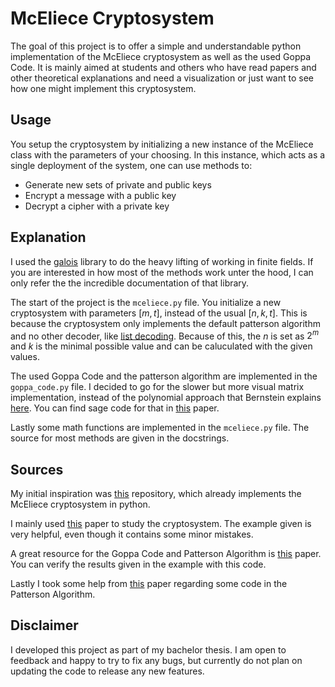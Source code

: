 # McEliece Cryptosystem
The goal of this project is to offer a simple and understandable python implementation of the McEliece cryptosystem as well as the used Goppa Code. It is mainly aimed at students and others who have read papers and other theoretical explanations and need a visualization or just want to see how one might implement this cryptosystem.  

## Usage
You setup the cryptosystem by initializing a new instance of the McEliece class with the parameters of your choosing. In this instance, which acts as a single deployment of the system, one can use methods to:
- Generate new sets of private and public keys
- Encrypt a message with a public key
- Decrypt a cipher with a private key


## Explanation
I used the [galois](https://github.com/mhostetter/galois) library to do the heavy lifting of working in finite fields. If you are interested in how most of the methods work unter the hood, I can only refer the the incredible documentation of that library.

The start of the project is the `mceliece.py` file. You initialize a new cryptosystem with parameters $[m, t]$, instead of the usual $[n, k, t]$. This is because the cryptosystem only implements the default patterson algorithm and no other decoder, like [list decoding](https://cr.yp.to/codes/goppalist-20081107.pdf). Because of this, the $n$ is set as $2^m$ and $k$ is the minimal possible value and can be caluculated with the given values. 

The used Goppa Code and the patterson algorithm are implemented in the `goppa_code.py` file. I decided to go for the slower but more visual matrix implementation, instead of the polynomial approach that Bernstein explains [here](https://cr.yp.to/codes/goppalist-20081107.pdf). You can find sage code for that in [this](https://digitalcommons.csbsju.edu/cgi/viewcontent.cgi?article=1019&context=honors_theses) paper.

Lastly some math functions are implemented in the `mceliece.py` file. The source for most methods are given in the docstrings.

## Sources
My initial inspiration was [this](https://github.com/jkrauze/mceliece) repository, which already implements the McEliece cryptosystem in python. 

I mainly used [this](https://surface.syr.edu/cgi/viewcontent.cgi?article=1846&context=honors_capstone) paper to study the cryptosystem. The example given is very helpful, even though it contains some minor mistakes.

A great resource for the Goppa Code and Patterson Algorithm is [this](https://cr.yp.to/codes/goppalist-20081107.pdf) paper. You can verify the results given in the example with this code. 

Lastly I took some help from [this](https://digitalcommons.csbsju.edu/cgi/viewcontent.cgi?article=1019&context=honors_theses) paper regarding some code in the Patterson Algorithm. 

## Disclaimer
I developed this project as part of my bachelor thesis. I am open to feedback and happy to try to fix any bugs, but currently do not plan on updating the code to release any new features.